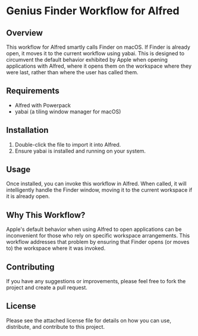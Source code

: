 # Genius Finder Workflow for Alfred

## Overview

This workflow for Alfred smartly calls Finder on macOS. If Finder is already open, it moves it to the current workflow using yabai. This is designed to circumvent the default behavior exhibited by Apple when opening applications with Alfred, where it opens them on the workspace where they were last, rather than where the user has called them.

## Requirements

- Alfred with Powerpack
- yabai (a tiling window manager for macOS)

## Installation

1. Double-click the file to import it into Alfred.
2. Ensure yabai is installed and running on your system.

## Usage

Once installed, you can invoke this workflow in Alfred. When called, it will intelligently handle the Finder window, moving it to the current workspace if it is already open.

## Why This Workflow?

Apple's default behavior when using Alfred to open applications can be inconvenient for those who rely on specific workspace arrangements. This workflow addresses that problem by ensuring that Finder opens (or moves to) the workspace where it was invoked.

## Contributing

If you have any suggestions or improvements, please feel free to fork the project and create a pull request.

## License

Please see the attached license file for details on how you can use, distribute, and contribute to this project.
